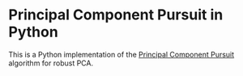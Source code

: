 Principal Component Pursuit in Python
====

This is a Python implementation of the [Principal Component Pursuit](http://arxiv.org/abs/0912.3599) algorithm for robust PCA.
